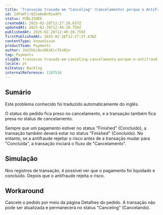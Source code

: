```yaml
---
title: 'Transação travada em "Canceling" (Cancelamento) porque o AntiFraud rejeitou depois que o pagamento foi "Finished" (Concluído)'
id: 2dFaHTjrQZse6wNrRzw4Pt
status: PUBLISHED
createdAt: 2025-02-28T12:27:26.637Z
updatedAt: 2025-02-28T12:40:20.759Z
publishedAt: 2025-02-28T12:40:20.759Z
firstPublishedAt: 2025-02-28T12:27:27.436Z
contentType: knownIssue
productTeam: Payments
author: 2mXZkbi0oi061KicTExNjo
tag: Payments
slugEN: transacao-travada-em-canceling-cancelamento-porque-o-antifraud-rejeitou-depois-que-o-pagamento-foi-finished-concluido
locale: pt
kiStatus: Backlog
internalReference: 1187516
---
```


## Sumário

<div class="alert alert-info">
  <p>Este problema conhecido foi traduzido automaticamente do inglês.</p>
</div>


O status do pedido fica preso no cancelamento, e a transação também fica presa no status de cancelamento.

Sempre que um pagamento estiver no status "Finished" (Concluído), a transação também deverá estar no status "Finished" (Concluído). No entanto, se a antifraude rejeitar o risco antes de a transação mudar para "Concluída", a transação iniciará o fluxo de "Cancelamento".

## Simulação


Nos registros de transação, é possível ver que o pagamento foi liquidado e concluído. Depois que o antifraude rejeita o risco.



## Workaround


Cancele o pedido por meio da página Detalhes do pedido. A transação não pode ser atualizada e permanecerá no status "Canceling" (Cancelando).




